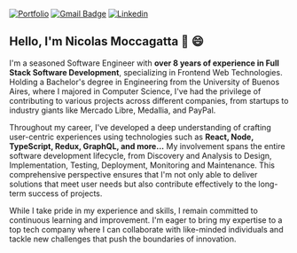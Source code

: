 [![Portfolio](https://img.shields.io/badge/-Portfolio-gree?style=flat&logo=InternetComputer&logoColor=white&link=https://nicomoccagatta.com/)](https://nicomoccagatta.com/)
[![Gmail Badge](https://img.shields.io/badge/-nicomoccagatta@gmail.com-c14438?style=flat&logo=Gmail&logoColor=white&link=mailto:nicomoccagatta@gmail.com)](mailto:nicomoccagatta@gmail.com)
[![Linkedin](https://img.shields.io/badge/-nicomoccagatta-blue?style=flat&logo=Linkedin&logoColor=white)](https://www.linkedin.com/in/nicomoccagatta/)

## Hello, I'm Nicolas Moccagatta 👋 😄
I'm a seasoned Software Engineer with **over 8 years of experience in Full Stack Software Development**, specializing in Frontend Web Technologies. Holding a Bachelor's degree in Engineering from the University of Buenos Aires, where I majored in Computer Science, I've had the privilege of contributing to various projects across different companies, from startups to industry giants like Mercado Libre, Medallia, and PayPal.

Throughout my career, I've developed a deep understanding of crafting user-centric experiences using technologies such as **React, Node, TypeScript, Redux, GraphQL, and more...** My involvement spans the entire software development lifecycle, from Discovery and Analysis to Design, Implementation, Testing, Deployment, Monitoring and Maintenance. This comprehensive perspective ensures that I'm not only able to deliver solutions that meet user needs but also contribute effectively to the long-term success of projects.

While I take pride in my experience and skills, I remain committed to continuous learning and improvement. I'm eager to bring my expertise to a top tech company where I can collaborate with like-minded individuals and tackle new challenges that push the boundaries of innovation.
